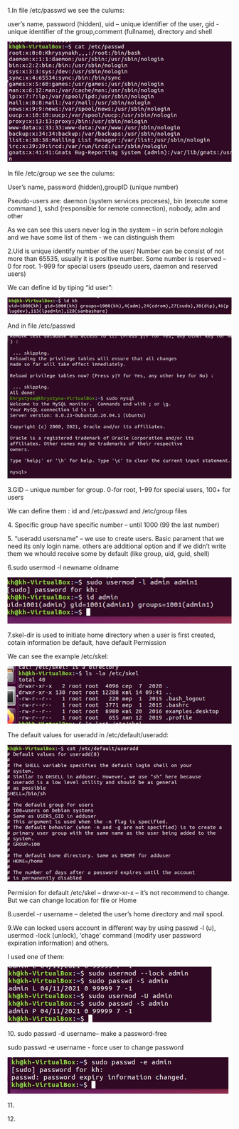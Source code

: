 <p>1.In file /etc/passwd we see the culums: </p>
<p>user’s name, password (hidden), uid – unique identifier of the user, gid -unique identifier of the group,comment (fullname), directory and shell</p>

![](https://github.com/Khrystyna1983/DevOps_online_Lviv_2021Q2/raw/master/m5/Task5.2/scrin/1.1etcpasswd.jpg)

<p>In file /etc/group we see the culums:</p>
<p>User’s name, password (hidden),groupID (unique number)</p>
<p>Pseudo-users are: daemon (system services proceses), bin (execute some command ), sshd (responsible for remote connection), nobody, adm and other</p>
<p>As we can see this users never log in the system – in scrin before:nologin and we have some list of them - we can distinguish them</p>
<p>2.Uid is unique identify number of the user/ Number can be consist of not more than 65535, usually it is positive number. Some number is reserved – 0 for root. 1-999 for special users (pseudo users, daemon and reserved users)</p>
<p>We can define id by tiping “id user”:</p>

![](https://github.com/Khrystyna1983/DevOps_online_Lviv_2021Q2/raw/master/m5/Task5.2/scrin/2.1id.jpg)

<p>And in file /etc/passwd</p>

<p></p>
<p></p>

![](https://github.com/Khrystyna1983/DevOps_online_Lviv_2021Q2/raw/master/m3/Task3.1/Scrin/2sqlconsole.jpg)

<p>3.GID – unique number for group. 0-for root, 1-99 for special users, 100+ for users</p>
<p>We can define them : id and /etc/passwd and /etc/group files</p>

<p>4. Specific group have specific number – until 1000 (99 the last number)</p>

<p>5. “useradd usersname” – we use  to create users. Basic parament that we need  its only login name. others are additional option   and if we didn’t write them we whould receive some by default (like group, uid, guid, shell)</p>

<p>6.sudo usermod -l newname oldname</p>

![](https://github.com/Khrystyna1983/DevOps_online_Lviv_2021Q2/raw/master/m5/Task5.2/scrin/6.1.jpg)

<p>7.skel-dir is used to initiate home directory when a user is first created, cotain information be default, have default Permission</p>
<p>We can see the example  /etc/skel:</p>

![](https://github.com/Khrystyna1983/DevOps_online_Lviv_2021Q2/raw/master/m5/Task5.2/scrin/7.1.jpg)

<p>The default values for useradd in /etc/default/useradd:</p>

![](https://github.com/Khrystyna1983/DevOps_online_Lviv_2021Q2/raw/master/m5/Task5.2/scrin/7.2defaultvalue.jpg)

<p>Permision for default /etc/skel – drwxr-xr-x – it’s not recommend to change. But we can change location for file or Home</p>

<p>8.userdel -r username – deleted the user’s home directory and mail spool.</p>

<p>9.We can locked users account in different way by using  passwd -l (u), usermod -lock (unlock), ‘chage’ command (modify user password expiration information) and others.</p>
<p>I used one of them:</p>

![](https://github.com/Khrystyna1983/DevOps_online_Lviv_2021Q2/raw/master/m5/Task5.2/scrin/9.1.jpg)

<p>10. sudo passwd -d username– make a password-free </p>
<p>sudo passwd  -e username -  force user to change password</p>

![](https://github.com/Khrystyna1983/DevOps_online_Lviv_2021Q2/raw/master/m5/Task5.2/scrin/10.1.jpg)

<p>11.</p>

<p>12.</p>
<p></p>
<p></p>
<p></p>
